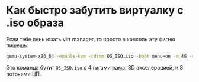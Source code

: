 # Как быстро забутить виртуалку с .iso образа
Если тебе лень юзать virt manager, то просто в консоль эту фигню пишешь:

```bash
qemu-system-x86_64 -enable-kvm -cdrom OS_ISO.iso -boot menu=on -m 4G -cpu host -smp 8 -vga virtio -display sdl,gl=on
```

Это команда бутит `OS_ISO.iso` с 4 гигами рама, 3D акселерацией, и 8 потоками ЦП.